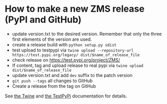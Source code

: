 # How to make a new ZMS release (PyPI and GitHub)

* update version.txt to the desired version. Remember that only the three first elements of the version are used.
* create a release build with `python setup.py sdist`
* test upload to testpypi via `twine upload --repository-url https://test.pypi.org/legacy/ dist/$name_of_release_file`
* check release on https://test.pypi.org/project/ZMS/
* If content, tag and upload release to real pypi via `twine upload dist/$name_of_release_file`
* update version.txt and add `dev` suffix to the patch version
* `git push --tags` all changes to GitHub
* Create a release from the tag on GitHub

See [the Twine](https://twine.readthedocs.io/en/latest/)
and [the TestPyPi](https://packaging.python.org/guides/using-testpypi/) documentation for details.
